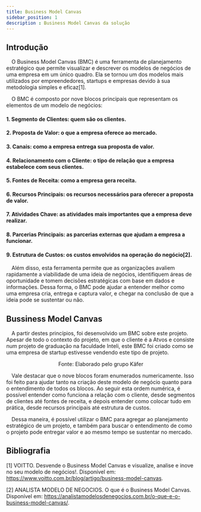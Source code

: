```yaml
---
title: Business Model Canvas
sidebar_position: 1
description : Business Model Canvas da solução
---
```


## Introdução

&emsp;O Business Model Canvas (BMC) é uma ferramenta de planejamento estratégico que permite visualizar e descrever os modelos de negócios de uma empresa em um único quadro. Ela se tornou um dos modelos mais utilizados por empreendedores, startups e empresas devido à sua metodologia simples e eficaz[1].

&emsp;O BMC é composto por nove blocos principais que representam os elementos de um modelo de negócios:

#### 1. Segmento de Clientes: quem são os clientes.
#### 2. Proposta de Valor: o que a empresa oferece ao mercado.
#### 3. Canais: como a empresa entrega sua proposta de valor.
#### 4. Relacionamento com o Cliente: o tipo de relação que a empresa estabelece com seus clientes.
#### 5. Fontes de Receita: como a empresa gera receita.
#### 6. Recursos Principais: os recursos necessários para oferecer a proposta de valor.
#### 7. Atividades Chave: as atividades mais importantes que a empresa deve realizar.
#### 8. Parcerias Principais: as parcerias externas que ajudam a empresa a funcionar.
#### 9. Estrutura de Custos: os custos envolvidos na operação do negócio[2].

&emsp;Além disso, esta ferramenta permite que as organizações avaliem rapidamente a viabilidade de uma ideia de negócios, identifiquem áreas de oportunidade e tomem decisões estratégicas com base em dados e informações. Dessa forma, o BMC pode ajudar a entender melhor como uma empresa cria, entrega e captura valor, e chegar na conclusão de que a ideia pode se sustentar ou não.

## Bussiness Model Canvas

&emsp;A partir destes princípios, foi desenvolvido um BMC sobre este projeto. Apesar de todo o contexto do projeto, em que o cliente é a Atvos e consiste num projeto de graduação na faculdade Inteli, este BMC foi criado como se uma empresa de startup estivesse vendendo este tipo de projeto. 

<div align="center"> 

<!-- ![Business Model Canvas](../../../../static/img/sprint1/bmc.png) -->
Fonte: Elaborado pelo grupo Käfer
</div>

&emsp;Vale destacar que o nove blocos foram enumerados numericamente. Isso foi feito para ajudar tanto na criação deste modelo de negócio quanto para o entendimento de todos os blocos. Ao seguir esta ordem numérica, é possível entender como funciona a relação com o cliente, desde segmentos de clientes até fontes de receita, e depois entender como colocar tudo em prática, desde recursos principais até estrutura de custos.

&emsp;Dessa maneira, é possível utilizar o BMC para agregar ao planejamento estratégico de um projeto, e também para buscar o entendimento de como o projeto pode entregar valor e ao mesmo tempo se sustentar no mercado.

## Bibliografia

[1] VOITTO. Desvende o Business Model Canvas e visualize, analise e inove no seu modelo de negócios!. Disponível em: https://www.voitto.com.br/blog/artigo/business-model-canvas.

[2] ANALISTA MODELO DE NEGOCIOS. O que é o Business Model Canvas. Disponível em: https://analistamodelosdenegocios.com.br/o-que-e-o-business-model-canvas/.